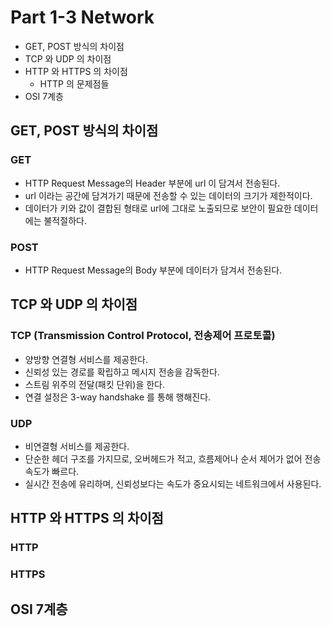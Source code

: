 # Part 1-3 Network
- GET, POST 방식의 차이점
- TCP 와 UDP 의 차이점
- HTTP 와 HTTPS 의 차이점
  - HTTP 의 문제점들
- OSI 7계층 

## GET, POST 방식의 차이점
### GET
- HTTP Request Message의 Header 부분에 url 이 담겨서 전송된다.
- url 이라는 공간에 담겨가기 때문에 전송할 수 있는 데이터의 크기가 제한적이다.
- 데이터가 키와 값이 결합된 형태로 url에 그대로 노출되므로 보안이 필요한 데이터에는 불적절하다.
### POST
- HTTP Request Message의 Body 부분에 데이터가 담겨서 전송된다.

## TCP 와 UDP 의 차이점
### TCP (Transmission Control Protocol, 전송제어 프로토콜)
- 양방향 연결형 서비스를 제공한다.
- 신뢰성 있는 경로를 확립하고 메시지 전송을 감독한다.
- 스트림 위주의 전달(패킷 단위)을 한다.
- 연결 설정은 3-way handshake 를 통해 행해진다.
### UDP
- 비연결형 서비스를 제공한다.
- 단순한 헤더 구조를 가지므로, 오버헤드가 적고, 흐름제어나 순서 제어가 없어 전송 속도가 빠르다.
- 실시간 전송에 유리하며, 신뢰성보다는 속도가 중요시되는 네트워크에서 사용된다.

## HTTP 와 HTTPS 의 차이점
### HTTP
### HTTPS

## OSI 7계층
